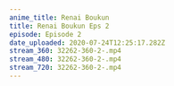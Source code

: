 ```yaml
---
anime_title: Renai Boukun
title: Renai Boukun Eps 2
episode: Episode 2
date_uploaded: 2020-07-24T12:25:17.282Z
stream_360: 32262-360-2-.mp4
stream_480: 32262-360-2-.mp4
stream_720: 32262-360-2-.mp4
---
```

